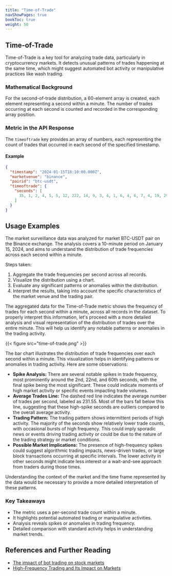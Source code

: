 ```yaml
---
title: "Time-of-Trade"
navShowPages: true
bookToc: true
weight: 50
---
```

## Time-of-Trade

Time-of-Trade is a key tool for analyzing trade data, particularly in cryptocurrency markets. It detects unusual patterns of trades happening at the same time, which might suggest automated bot activity or manipulative practices like wash trading.

### Mathematical Background

For the second-of-trade distribution, a 60-element array is created, each element representing a second within a minute. The number of trades occurring at each second is counted and recorded in the corresponding array position.

### Metric in the API Response

The `timeoftrade` key provides an array of numbers, each representing the count of trades that occurred in each second of the specified timestamp.

#### Example

```json
{
  "timestamp": "2024-01-15T18:10:00.000Z",
  "marketvenue": "binance",
  "pairid": "btc-usdt",
  "timeoftrade": {
    "seconds": [
      35, 1, 2, 4, 5, 5, 12, 222, 14, 9, 3, 4, 1, 6, 4, 6, 7, 4, 19, 29, 36, 14, 39, 21, 34, 6, 23, 3, 3, 8, 9, 23, 19, 4, 2, 12, 11, 2, 5, 4, 3, 6, 3, 5, 3, 3, 17, 6, 6, 6, 1, 4, 322, 18, 21, 9, 56, 74, 22, 32
    ]
  }
}
```

## Usage Examples

The market surveillance data was analyzed for market BTC-USDT pair on the Binance exchange. The analysis covers a 10-minute period on January 15, 2024, and aims to understand the distribution of trade frequencies across each second within a minute.

Steps taken:

1. Aggregate the trade frequencies per second across all records.
2. Visualize the distribution using a chart.
3. Evaluate any significant patterns or anomalies within the distribution.
4. Interpret the results, taking into account the specific characteristics of the market venue and the trading pair.

The aggregated data for the Time-of-Trade metric shows the frequency of trades for each second within a minute, across all records in the dataset. To properly interpret this information, let's proceed with a more detailed analysis and visual representation of the distribution of trades over the entire minute. This will help us identify any notable patterns or anomalies in the trading activity.

{{< figure src="time-of-trade.png" >}}

The bar chart illustrates the distribution of trade frequencies over each second within a minute. This visualization helps in identifying patterns or anomalies in trading activity. Here are some observations:

- **Spike Analysis:** There are several notable spikes in trade frequency, most prominently around the 2nd, 22nd, and 60th seconds, with the final spike being the most significant. These could indicate moments of high market activity or specific events impacting trade volumes.
- **Average Trades Line:** The dashed red line indicates the average number of trades per second, labeled as 231.55. Most of the bars fall below this line, suggesting that these high-spike seconds are outliers compared to the overall average activity.
- **Trading Pattern:** The trading pattern shows intermittent periods of high activity. The majority of the seconds show relatively lower trade counts, with occasional bursts of high frequency. This could imply sporadic news or events driving trading activity or could be due to the nature of the trading strategy or market conditions.
- **Possible Market Implications:** The presence of high-frequency spikes could suggest algorithmic trading impacts, news-driven trades, or large block transactions occurring at specific intervals. The lower activity in other seconds might indicate less interest or a wait-and-see approach from traders during those times.

Understanding the context of the market and the time frame represented by the data would be necessary to provide a more detailed interpretation of these patterns.

### Key Takeaways

- The metric uses a per-second trade count within a minute.
- It highlights potential automated trading or manipulative activities.
- Analysis reveals spikes or anomalies in trading frequency.
- Detailed comparison with standard activity helps in understanding market trends.

## References and Further Reading

- [The impact of bot trading on stock markets](https://voxeu.org/article/impact-bot-trading-stock-markets)
- [High-Frequency Trading and Its Impact on Markets](https://www.cfr.org/backgrounder/high-frequency-trading-and-its-impact-markets)
